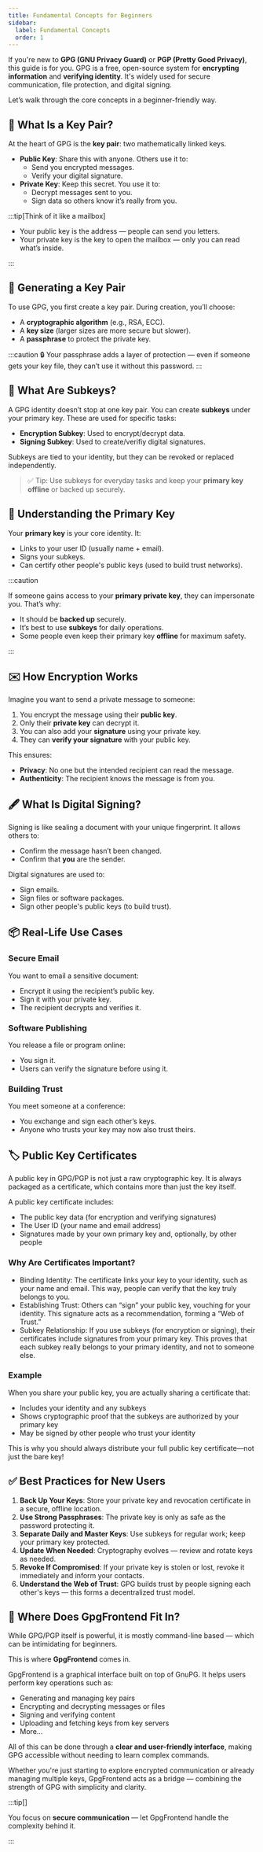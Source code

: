 ```yaml
---
title: Fundamental Concepts for Beginners
sidebar:
  label: Fundamental Concepts
  order: 1
---
```


If you're new to **GPG (GNU Privacy Guard)** or **PGP (Pretty Good Privacy)**,
this guide is for you. GPG is a free, open-source system for **encrypting
information** and **verifying identity**. It's widely used for secure
communication, file protection, and digital signing.

Let’s walk through the core concepts in a beginner-friendly way.

## 🔐 What Is a Key Pair?

At the heart of GPG is the **key pair**: two mathematically linked keys.

- **Public Key**: Share this with anyone. Others use it to:
  - Send you encrypted messages.
  - Verify your digital signature.
- **Private Key**: Keep this secret. You use it to:
  - Decrypt messages sent to you.
  - Sign data so others know it’s really from you.

:::tip[Think of it like a mailbox]

- Your public key is the address — people can send you letters.
- Your private key is the key to open the mailbox — only you can read what’s
  inside.

:::

## 🔧 Generating a Key Pair

To use GPG, you first create a key pair. During creation, you’ll choose:

- A **cryptographic algorithm** (e.g., RSA, ECC).
- A **key size** (larger sizes are more secure but slower).
- A **passphrase** to protect the private key.

:::caution
🔒 Your passphrase adds a layer of protection — even if someone gets your key
file, they can’t use it without this password.
:::

## 🧩 What Are Subkeys?

A GPG identity doesn’t stop at one key pair. You can create **subkeys** under
your primary key. These are used for specific tasks:

- **Encryption Subkey**: Used to encrypt/decrypt data.
- **Signing Subkey**: Used to create/verifiy digital signatures.

Subkeys are tied to your identity, but they can be revoked or replaced
independently.

> ✅ Tip: Use subkeys for everyday tasks and keep your **primary key offline** or
> backed up securely.

## 🧱 Understanding the Primary Key

Your **primary key** is your core identity. It:

- Links to your user ID (usually name + email).
- Signs your subkeys.
- Can certify other people's public keys (used to build trust networks).

:::caution

If someone gains access to your **primary private key**, they can impersonate
you. That’s why:

- It should be **backed up** securely.
- It’s best to use **subkeys** for daily operations.
- Some people even keep their primary key **offline** for maximum safety.

:::

## ✉️ How Encryption Works

Imagine you want to send a private message to someone:

1. You encrypt the message using their **public key**.
2. Only their **private key** can decrypt it.
3. You can also add your **signature** using your private key.
4. They can **verify your signature** with your public key.

This ensures:

- **Privacy**: No one but the intended recipient can read the message.
- **Authenticity**: The recipient knows the message is from you.

## 🖋️ What Is Digital Signing?

Signing is like sealing a document with your unique fingerprint. It allows
others to:

- Confirm the message hasn’t been changed.
- Confirm that **you** are the sender.

Digital signatures are used to:

- Sign emails.
- Sign files or software packages.
- Sign other people's public keys (to build trust).

## 📦 Real-Life Use Cases

### Secure Email

You want to email a sensitive document:

- Encrypt it using the recipient’s public key.
- Sign it with your private key.
- The recipient decrypts and verifies it.

### Software Publishing

You release a file or program online:

- You sign it.
- Users can verify the signature before using it.

### Building Trust

You meet someone at a conference:

- You exchange and sign each other’s keys.
- Anyone who trusts your key may now also trust theirs.

## 🏷️ Public Key Certificates

A public key in GPG/PGP is not just a raw cryptographic key. It is always
packaged as a certificate, which contains more than just the key itself.

A public key certificate includes:

- The public key data (for encryption and verifying signatures)
- The User ID (your name and email address)
- Signatures made by your own primary key and, optionally, by other people

### Why Are Certificates Important?

- Binding Identity: The certificate links your key to your identity, such as
  your name and email. This way, people can verify that the key truly belongs to
  you.
- Establishing Trust: Others can “sign” your public key, vouching for your
  identity. This signature acts as a recommendation, forming a “Web of Trust.”
- Subkey Relationship: If you use subkeys (for encryption or signing), their
  certificates include signatures from your primary key. This proves that each
  subkey really belongs to your primary identity, and not to someone else.

### Example

When you share your public key, you are actually sharing a certificate that:

- Includes your identity and any subkeys
- Shows cryptographic proof that the subkeys are authorized by your primary key
- May be signed by other people who trust your identity

This is why you should always distribute your full public key certificate—not
just the bare key!

## ✅ Best Practices for New Users

1. **Back Up Your Keys**: Store your private key and revocation certificate in a
   secure, offline location.
2. **Use Strong Passphrases**: The private key is only as safe as the password
   protecting it.
3. **Separate Daily and Master Keys**: Use subkeys for regular work; keep your
   primary key protected.
4. **Update When Needed**: Cryptography evolves — review and rotate keys as
   needed.
5. **Revoke If Compromised**: If your private key is stolen or lost, revoke it
   immediately and inform your contacts.
6. **Understand the Web of Trust**: GPG builds trust by people signing each
   other's keys — this forms a decentralized trust model.

## 🧰 Where Does GpgFrontend Fit In?

While GPG/PGP itself is powerful, it is mostly command-line based — which can be
intimidating for beginners.

This is where **GpgFrontend** comes in.

GpgFrontend is a graphical interface built on top of GnuPG. It helps users
perform key operations such as:

- Generating and managing key pairs
- Encrypting and decrypting messages or files
- Signing and verifying content
- Uploading and fetching keys from key servers
- More...

All of this can be done through a **clear and user-friendly interface**, making
GPG accessible without needing to learn complex commands.

Whether you're just starting to explore encrypted communication or already
managing multiple keys, GpgFrontend acts as a bridge — combining the strength of
GPG with simplicity and clarity.

:::tip[]

You focus on **secure communication** — let GpgFrontend handle the complexity
behind it.

:::
